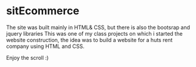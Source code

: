 # sitEcommerce
The site was built mainly in HTML& CSS, but there is also the bootsrap and jquery libraries
This was one of my class projects on which i started the website construction, the idea was to build a website for a huts rent company
using HTML and CSS.

Enjoy the scroll :)
